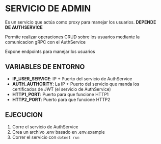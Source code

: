 # SERVICIO DE ADMIN

Es un servicio que actúa como proxy para manejar los usuarios. **DEPENDE DE AUTHSERVICE**

Permite realizar operaciones CRUD sobre los usuarios mediante la comunicacion gRPC con el AuthService

Expone endpoints para manejar los usuarios

## VARIABLES DE ENTORNO

- **IP_USER_SERVICE**: IP + Puerto del servicio de AuthService
- **AUTH_AUTHORITY**: La IP + Puerto del servicio que manda los certificados de JWT (el servicio de AuthService)
- **HTTP1_PORT**: Puerto para que funcione HTTP1
- **HTTP2_PORT**: Puerto para que funcione HTTP2

## EJECUCION

1. Corre el servicio de AuthService
1. Crea un archivo .env basado en .env.example
1. Correr el servicio con `dotnet run`